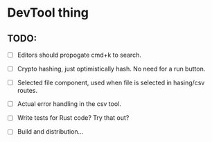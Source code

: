 # DevTool thing

## TODO:

- [ ] Editors should propogate cmd+k to search.
- [ ] Crypto hashing, just optimistically hash. No need for a run button.
- [ ] Selected file component, used when file is selected in hasing/csv routes.
- [ ] Actual error handling in the csv tool.
- [ ] Write tests for Rust code? Try that out?

- [ ] Build and distribution...
